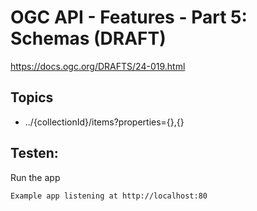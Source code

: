 # OGC API - Features - Part 5: Schemas (DRAFT)

https://docs.ogc.org/DRAFTS/24-019.html

## Topics

- ../{collectionId}/items?properties={},{}

## Testen:
Run the app

`Example app listening at http://localhost:80`

